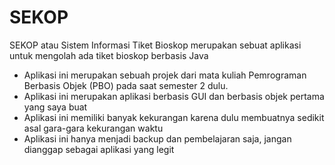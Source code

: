 # SEKOP
SEKOP atau Sistem Informasi Tiket Bioskop merupakan sebuat aplikasi untuk mengolah ada tiket bioskop berbasis Java
- Aplikasi ini merupakan sebuah projek dari mata kuliah Pemrograman Berbasis Objek (PBO) pada saat semester 2 dulu.
- Aplikasi ini merupakan aplikasi berbasis GUI dan berbasis objek pertama yang saya buat
- Aplikasi ini memiliki banyak kekurangan karena dulu membuatnya sedikit asal gara-gara kekurangan waktu
- Aplikasi ini hanya menjadi backup dan pembelajaran saja, jangan dianggap sebagai aplikasi yang legit
